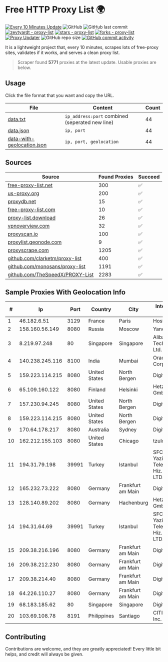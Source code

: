 
# Free HTTP Proxy List 🌍

[![Every 10 Minutes Update](https://github.com/mertguvencli/http-proxy-list/actions/workflows/main.yml/badge.svg?branch=main)](https://github.com/mertguvencli/http-proxy-list/actions/workflows/main.yml)
![GitHub](https://img.shields.io/github/license/mertguvencli/http-proxy-list)
![GitHub last commit](https://img.shields.io/github/last-commit/mertguvencli/http-proxy-list)
[![zevtyardt - proxy-list](https://img.shields.io/static/v1?label=zevtyardt&message=proxy-list&color=blue&logo=github)](https://github.com/zevtyardt/proxy-list "Go to GitHub repo")
[![stars - proxy-list](https://img.shields.io/github/stars/zevtyardt/proxy-list?style=social)](https://github.com/zevtyardt/proxy-list)
[![forks - proxy-list](https://img.shields.io/github/forks/zevtyardt/proxy-list?style=social)](https://github.com/zevtyardt/proxy-list)
[![Proxy Updater](https://github.com/zevtyardt/proxy-list/workflows/Proxy%20Updater/badge.svg)](https://github.com/zevtyardt/proxy-list/actions?query=workflow:"Proxy+Updater")
![GitHub repo size](https://img.shields.io/github/repo-size/zevtyardt/proxy-list)
[![GitHub commit activity](https://img.shields.io/github/commit-activity/m/zevtyardt/proxy-list?logo=commits)](https://github.com/zevtyardt/proxy-list/commits/main)

It is a lightweight project that, every 10 minutes, scrapes lots of free-proxy sites, validates if it works, and serves a clean proxy list.

> Scraper found **5771** proxies at the latest update. Usable proxies are below.

## Usage

Click the file format that you want and copy the URL.

|File|Content|Count|
|----|-------|-----|
|[data.txt](https://raw.githubusercontent.com/mertguvencli/http-proxy-list/main/proxy-list/data.txt)|`ip_address:port` combined (seperated new line)|44|
|[data.json](https://raw.githubusercontent.com/mertguvencli/http-proxy-list/main/proxy-list/data.json)|`ip, port`|44|
|[data-with-geolocation.json](https://raw.githubusercontent.com/mertguvencli/http-proxy-list/main/proxy-list/data-with-geolocation.json)|`ip, port, geolocation`|44|

## Sources

|Source|Found Proxies|Succeed|
|------|-------------|-------|
|[free-proxy-list.net](https://free-proxy-list.net)|300|✅|
|[us-proxy.org](https://www.us-proxy.org)|200|✅|
|[proxydb.net](http://proxydb.net)|15|✅|
|[free-proxy-list.com](https://free-proxy-list.com/?page=&port=&type%5B%5D=http&type%5B%5D=https&up_time=0&search=Search)|10|✅|
|[proxy-list.download](https://www.proxy-list.download/HTTP)|26|✅|
|[vpnoverview.com](https://vpnoverview.com/privacy/anonymous-browsing/free-proxy-servers)|32|✅|
|[proxyscan.io](https://www.proxyscan.io)|100|✅|
|[proxylist.geonode.com](https://proxylist.geonode.com/api/proxy-list?limit=300&page=1&sort_by=lastChecked&sort_type=desc&protocols=http,https)|9|✅|
|[proxyscrape.com](https://api.proxyscrape.com/v2/?request=displayproxies&protocol=http&timeout=10000&country=all&ssl=all&anonymity=all)|1205|✅|
|[github.com/clarketm/proxy-list](https://raw.githubusercontent.com/clarketm/proxy-list/master/proxy-list-raw.txt)|400|✅|
|[github.com/monosans/proxy-list](https://raw.githubusercontent.com/monosans/proxy-list/main/proxies/http.txt)|1191|✅|
|[github.com/TheSpeedX/PROXY-List](https://raw.githubusercontent.com/TheSpeedX/PROXY-List/master/http.txt)|2283|✅|


## Sample Proxies With Geolocation Info

|#|Ip|Port|Country|City|Internet Service Provider|
|-|--|----|-------|----|-------------------------|
|1|46.182.6.51|3129|France|Paris|Hosteur SAS|
|2|158.160.56.149|8080|Russia|Moscow|Yandex.Cloud LLC|
|3|8.219.97.248|80|Singapore|Singapore|Alibaba (US) Technology Co., Ltd.|
|4|140.238.245.116|8100|India|Mumbai|Oracle Corporation|
|5|159.223.114.215|8080|United States|North Bergen|DigitalOcean, LLC|
|6|65.109.160.122|8080|Finland|Helsinki|Hetzner Online GmbH|
|7|157.230.94.245|8080|United States|North Bergen|DigitalOcean, LLC|
|8|159.223.114.215|8080|United States|North Bergen|DigitalOcean, LLC|
|9|170.64.178.217|8080|Australia|Sydney|DigitalOcean, LLC|
|10|162.212.155.103|8080|United States|Chicago|tzulo, inc.|
|11|194.31.79.198|39991|Turkey|Istanbul|SFCTEK Bilisim Yazilim ve Telekomunikasyon Hiz. San. ve Tic. LTD. STI.|
|12|165.232.73.222|8080|Germany|Frankfurt am Main|DigitalOcean, LLC|
|13|128.140.89.202|8080|Germany|Hachenburg|Hetzner Online GmbH|
|14|194.31.64.69|39991|Turkey|Istanbul|SFCTEK Bilisim Yazilim ve Telekomunikasyon Hiz. San. ve Tic. LTD. STI.|
|15|209.38.216.196|8080|Germany|Frankfurt am Main|DigitalOcean|
|16|209.38.212.230|8080|Germany|Frankfurt am Main|DigitalOcean|
|17|209.38.214.40|8080|Germany|Frankfurt am Main|DigitalOcean|
|18|64.226.110.27|8080|Germany|Frankfurt am Main|DigitalOcean, LLC|
|19|68.183.185.62|80|Singapore|Singapore|DigitalOcean, LLC|
|20|103.69.108.78|8191|Philippines|Santiago|CITI Cableworld Inc.|



## Contributing

Contributions are welcome, and they are greatly appreciated! Every
little bit helps, and credit will always be given.


